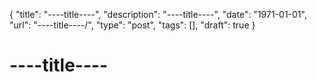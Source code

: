 {
  "title": "----title----",
  "description": "----title----",
  "date": "1971-01-01",
  "url": "----title----/",
  "type": "post",
  "tags": [],
  "draft": true
}
# ----title----
